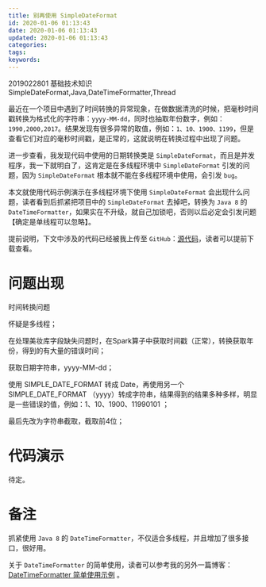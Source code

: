 ```yaml
---
title: 别再使用 SimpleDateFormat
id: 2020-01-06 01:13:43
date: 2020-01-06 01:13:43
updated: 2020-01-06 01:13:43
categories:
tags:
keywords:
---
```


2019022801
基础技术知识
SimpleDateFormat,Java,DateTimeFormatter,Thread

最近在一个项目中遇到了时间转换的异常现象，在做数据清洗的时候，把毫秒时间戳转换为格式化的字符串：`yyyy-MM-dd`，同时也抽取年份数字，例如：`1990,2000,2017`。结果发现有很多异常的取值，例如：`1、10、1900、1199`，但是查看它们对应的毫秒时间戳，是正常的，这就说明在转换过程中出现了问题。

进一步查看，我发现代码中使用的日期转换类是 `SimpleDateFormat`，而且是并发程序，我一下就明白了，这肯定是在多线程环境中 `SimpleDateFormat` 引发的问题，因为 `SimpleDateFormat` 根本就不能在多线程环境中使用，会引发 `bug`。

本文就使用代码示例演示在多线程环境下使用 `SimpleDateFormat` 会出现什么问题，读者看到后抓紧把项目中的 `SimpleDateFormat` 去掉吧，转换为 `Java 8` 的 `DateTimeFormatter`，如果实在不升级，就自己加锁吧，否则以后必定会引发问题【确定是单线程可以忽略】。


<!-- more -->


提前说明，下文中涉及的代码已经被我上传至 `GitHub`：[源代码](xx)，读者可以提前下载查看。


# 问题出现


时间转换问题

怀疑是多线程；

在处理美妆库字段缺失问题时，在Spark算子中获取时间戳（正常），转换获取年份，得到的有大量的错误时间；

获取日期字符串，yyyy-MM-dd；

使用 SIMPLE_DATE_FORMAT 转成 Date，再使用另一个 SIMPLE_DATE_FORMAT （yyyy）转成字符串，结果得到的结果多种多样，明显是一些错误的值，例如：1、10、1900、11990101 ；

最后先改为字符串截取，截取前4位；


# 代码演示


待定。


# 备注


抓紧使用 `Java 8` 的 `DateTimeFormatter`，不仅适合多线程，并且增加了很多接口，很好用。

关于 `DateTimeFormatter` 的简单使用，读者可以参考我的另外一篇博客：[DateTimeFormatter 简单使用示例](https://www.playpi.org/20200103.html) 。

